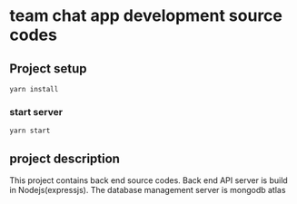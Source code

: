 # team chat app development source codes

## Project setup
```
yarn install
```

### start server
```
yarn start
```
## project description

This project contains back end source codes. Back end API server is build in Nodejs(expressjs).
The database management server is mongodb atlas